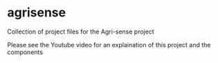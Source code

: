 # agrisense
Collection of project files for the Agri-sense project

Please see the Youtube video for an explaination of this project and the components
